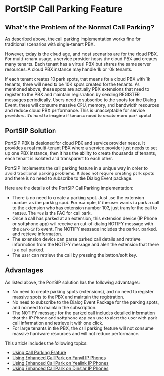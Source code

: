 # PortSIP Call Parking Feature

## What's the Problem of the Normal Call Parking?

As described above, the call parking implementation works fine for traditional scenarios with single-tenant PBX.&#x20;

However, today is the cloud age, and most scenarios are for the cloud PBX. For multi-tenant usage, a service provider hosts the cloud PBX and creates many tenants. Each tenant has a virtual PBX but shares the same server resources. A cloud PBX instance may handle 1k or 10k tenants.

If each tenant creates 10 park spots, that means for a cloud PBX with 1k tenants, there will need to be 10K spots created for the tenants. As mentioned above, these spots are actually PBX extensions that need to register to the PBX and maintain registration by sending REGISTER messages periodically. Users need to subscribe to the spots for the Dialog Event, these will consume massive CPU, memory, and bandwidth resources and reduce cloud PBX performance. This is unacceptable for service providers. It’s hard to imagine if tenants need to create more park spots!

## PortSIP Solution

PortSIP PBX is designed for cloud PBX and service provider needs. It provides a real multi-tenant PBX where a service provider just needs to set up one PBX instance, then it has the ability to create thousands of tenants, each tenant is isolated and transparent to each other.

PortSIP implements the call parking feature in a unique way in order to avoid traditional parking problems. It does not require creating park spots and there is no need to subscribe to the Dialog Event package.

Here are the details of the PortSIP Call Parking implementation:

* There is no need to create a parking spot. Just use the extension number as the parking spot. For example, if the user wants to park a call to the extension who has extension number 103, just transfer the call to `*68103`. The `*68` is the FAC for call park.
* Once a call has parked at an extension, this extension device (IP Phone or softphone app) will receive an out-of-dialog NOTIFY message with the `park-info` event. The NOTIFY message includes the parker, parked, and retrieve information.
* The extension device can parse parked call details and retrieve information from the NOTIFY message and alert the extension that there is a call parked.
* The user can retrieve the call by pressing the button/soft key.

## Advantages

As listed above, the PortSIP solution has the following advantages:

* No need to create parking spots (extensions), and no need to register massive spots to the PBX and maintain the registration.
* No need to subscribe to the Dialog Event Package for the parking spots, and no need to maintain the subscription.
* The NOTIFY message for the parked call includes detailed information that the IP Phone and softphone app can use to alert the user with park call information and retrieve it with one click.
* For large tenants in the PBX, the call parking feature will not consume massive hardware resources and will not reduce performance.

This article includes the following topics:

* [Using Call Parking Feature](using-call-parking-feature.md)
* [Using Enhanced Call Park on Fanvil IP Phones](using-enhanced-call-park-on-fanvil-ip-phones.md)
* [Using Enhanced Call Park on Yealink IP Phones](using-enhanced-call-park-on-yealink-ip-phones.md)
* [Using Enhanced Call Park on Dinstar IP Phones](using-enhanced-call-park-on-dinstar-ip-phones.md)

